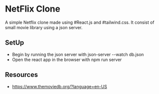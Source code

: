 # NetFlix Clone 

A simple Netflix clone made using #React.js and #tailwind.css. It consist of small movie library using a json server. 


## SetUp 

- Begin by running the json server with json-server --watch db.json
- Open the react app in the browser with npm run server

## Resources
- https://www.themoviedb.org/?language=en-US

